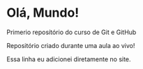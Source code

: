 # Olá, Mundo!
 Primerio reposítório do curso de Git e GitHub

 Repositório criado durante uma aula ao vivo!

Essa linha eu adicionei diretamente no site. 
